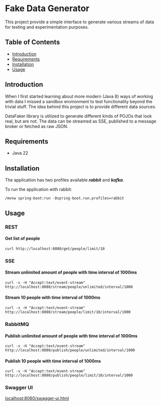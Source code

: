# Fake Data Generator

This project provide a simple interface to generate various streams of data for testing and experimentation purposes.

## Table of Contents

- [Introduction](#introduction)
- [Requirements](#requirements)
- [Installation](#installation)
- [Usage](#usage)


## Introduction

When I first started learning about more modern (Java 8) ways of working with data I missed a sandbox environment to 
test functionality beyond the trivial stuff. The idea behind this project is to provide different data sources.

DataFaker library is utilized to generate different kinds of POJOs that look real, but are not. The data can be streamed
as SSE, published to a message broker or fetched as raw JSON.

## Requirements

- Java 22

## Installation

The application has two profiles available **_rabbit_** and **_kafka_**.

To run the application with rabbit:
```shell script
/mvnw spring-boot:run -Dspring-boot.run.profiles=rabbit
```

## Usage

### REST
#### Get list of people 

```shell script
curl http://localhost:8080/get/people/limit/10  
```
### SSE
#### Stream unlimited amount of people with time interval of 1000ms
```shell script
curl -s -H "Accept:text/event-stream" http://localhost:8080/stream/people/unlimited/interval/1000  
```

#### Stream 10 people with time interval of 1000ms
```shell script
curl -s -H "Accept:text/event-stream" http://localhost:8080/stream/people/limit/10/interval/1000
```
### RabbitMQ
#### Publish unlimited amount of people with time interval of 1000ms
```shell script
curl -s -H "Accept:text/event-stream" http://localhost:8080/publish/people/unlimited/interval/1000  
```
#### Publish 10 people with time interval of 1000ms
```shell script
curl -s -H "Accept:text/event-stream" http://localhost:8080/publish/people/limit/10/interval/1000
```

### Swagger UI
[localhost:8080/swagger-ui.html](http://localhost:8080/swagger-ui.html)

